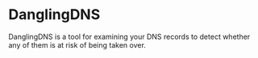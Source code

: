 # DanglingDNS
DanglingDNS is a tool for examining your DNS records to detect whether any of them is at risk of being taken over.
